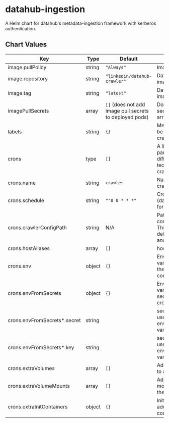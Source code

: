 datahub-ingestion
================
A Helm chart for datahub's metadata-ingestion framework with kerberos authentication.

## Chart Values

| Key | Type | Default | Description |
|-----|------|---------|-------------|
| image.pullPolicy | string | `"Always"` | Image pull policy |
| image.repository | string | `"linkedin/datahub-crawler"` | DataHub Ingestion image repository |
| image.tag | string | `"latest"` | DataHub Ingestion image tag |
| imagePullSecrets | array | `[]` (does not add image pull secrets to deployed pods) | Docker registry secret names as an array |
| labels | string | `{}` | Metadata labels to be added to each crawling cron job |
| crons | type | `[]` | A list of crawling parameters per different technology being crawler |
| crons.name | string | `crawler` | Name of the crawler container |
| crons.schedule | string | `""0 0 * * *"` | Cron expression (daily at midnight) for crawler jobs |
| crons.crawlerConfigPath | string | N/A | Path to metadata configuration file. This must explicitly defined as a mount and is **required**. |
| crons.hostAliases | array | `[]` | host aliases |
| crons.env | object | `{}` | Environment variables to add to the cronjob container |
| crons.envFromSecrets | object | `{}` | Environment variables from secrets to the cronjob container |
| crons.envFromSecrets*.secret | string | | secretKeyRef.name used for environment variable |
| crons.envFromSecrets*.key | string | | secretKeyRef.key used for environment variable |
| crons.extraVolumes | array | `[]` | Additional volumes to add to the pods |
| crons.extraVolumeMounts | array | `[]` | Additional volume mounts to add to the pods |
| crons.extraInitContainers | object | `{}` | Init containers to add to the cronjob container |
